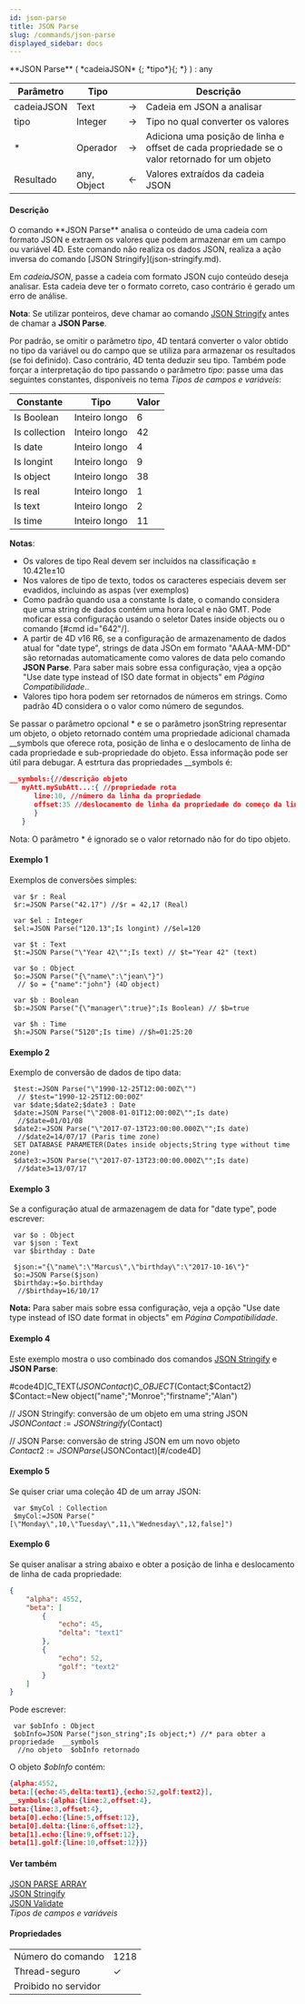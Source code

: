 ```yaml
---
id: json-parse
title: JSON Parse
slug: /commands/json-parse
displayed_sidebar: docs
---
```


<!--REF #_command_.JSON Parse.Syntax-->**JSON Parse** ( *cadeiaJSON* {; *tipo*}{; *} ) : any<!-- END REF-->
<!--REF #_command_.JSON Parse.Params-->
| Parâmetro | Tipo |  | Descrição |
| --- | --- | --- | --- |
| cadeiaJSON | Text | &#8594;  | Cadeia em JSON a analisar |
| tipo | Integer | &#8594;  | Tipo no qual converter os valores |
| * | Operador | &#8594;  | Adiciona uma posição de linha e offset de cada propriedade se o valor retornado for um objeto |
| Resultado | any, Object | &#8592; | Valores extraídos da cadeia JSON |

<!-- END REF-->

#### Descrição 

<!--REF #_command_.JSON Parse.Summary-->O comando **JSON Parse** analisa o conteúdo de uma cadeia com formato JSON e extraem os valores que podem armazenar em um campo ou variável 4D.<!-- END REF--> Este comando não realiza os dados JSON, realiza a ação inversa do comando [JSON Stringify](json-stringify.md).  
  
Em *cadeiaJSON*, passe a cadeia com formato JSON cujo conteúdo deseja analisar. Esta cadeia deve ter o formato correto, caso contrário é gerado um erro de análise.  
  
**Nota**: Se utilizar ponteiros, deve chamar ao comando [JSON Stringify](json-stringify.md) antes de chamar a **JSON Parse**.  
  
Por padrão, se omitir o parâmetro *tipo*, 4D tentará converter o valor obtido no tipo da variável ou do campo que se utiliza para armazenar os resultados (se foi definido). Caso contrário, 4D tenta deduzir seu tipo. Também pode forçar a interpretação do tipo passando o parâmetro *tipo*: passe uma das seguintes constantes, disponíveis no tema *Tipos de campos e variáveis*:

| Constante     | Tipo          | Valor |
| ------------- | ------------- | ----- |
| Is Boolean    | Inteiro longo | 6     |
| Is collection | Inteiro longo | 42    |
| Is date       | Inteiro longo | 4     |
| Is longint    | Inteiro longo | 9     |
| Is object     | Inteiro longo | 38    |
| Is real       | Inteiro longo | 1     |
| Is text       | Inteiro longo | 2     |
| Is time       | Inteiro longo | 11    |
  
  
**Notas**:

* Os valores de tipo Real devem ser incluídos na classificação ± 10.421e±10
* Nos valores de tipo de texto, todos os caracteres especiais devem ser evadidos, incluindo as aspas (ver exemplos)
* Como padrão quando usa a constante Is date, o comando considera que uma string de dados contém uma hora local e não GMT. Pode moficar essa configuração usando o seletor Dates inside objects ou o comando \[#cmd id="642"/\].
* A partir de 4D v16 R6, se a configuração de armazenamento de dados atual for "date type", strings de data JSOn em formato "AAAA-MM-DD" são retornadas automaticamente como valores de data pelo comando **JSON Parse**. Para saber mais sobre essa configuração, vjea a opção "Use date type instead of ISO date format in objects" em *Página Compatibilidade*..
* Valores tipo hora podem ser retornados de números em strings. Como padrão 4D considera o o valor como número de segundos.

Se passar o parâmetro opcional \* e se o parâmetro jsonString representar um objeto, o objeto retornado contém uma propriedade adicional chamada \_\_symbols que oferece rota, posição de linha e o deslocamento de linha de cada propriedade e sub-propriedade do objeto. Essa informação pode ser útil para debugar. A estrtura das propriedades \_\_symbols é:  
  
```json
__symbols:{//descrição objeto
   myAtt.mySubAtt...:{ //propriedade rota
      line:10, //número da linha da propriedade
      offset:35 //deslocamento de linha da propriedade do começo da linha
      }
   }
```
  
  
Nota: O parâmetro \* é ignorado se o valor retornado não for do tipo objeto.

#### Exemplo 1 

Exemplos de conversões simples:

```4d
 var $r : Real
 $r:=JSON Parse("42.17") //$r = 42,17 (Real)
 
 var $el : Integer
 $el:=JSON Parse("120.13";Is longint) //$el=120
 
 var $t : Text
 $t:=JSON Parse("\"Year 42\"";Is text) // $t="Year 42" (text)
 
 var $o : Object
 $o:=JSON Parse("{\"name\":\"jean\"}")
  // $o = {"name":"john"} (4D object)
 
 var $b : Boolean
 $b:=JSON Parse("{\"manager\":true}";Is Boolean) // $b=true
 
 var $h : Time
 $h:=JSON Parse("5120";Is time) //$h=01:25:20
```

#### Exemplo 2 

Exemplo de conversão de dados de tipo data: 

```4d
 $test:=JSON Parse("\"1990-12-25T12:00:00Z\"")
  // $test="1990-12-25T12:00:00Z"
 var $date;$date2;$date3 : Date
 $date:=JSON Parse("\"2008-01-01T12:00:00Z\"";Is date)
  //$date=01/01/08
 $date2:=JSON Parse("\"2017-07-13T23:00:00.000Z\"";Is date)
  //$date2=14/07/17 (Paris time zone)
 SET DATABASE PARAMETER(Dates inside objects;String type without time zone)
 $date3:=JSON Parse("\"2017-07-13T23:00:00.000Z\"";Is date)
  //$date3=13/07/17
```

#### Exemplo 3 

Se a configuração atual de armazenagem de data for "date type", pode escrever:

```4d
 var $o : Object
 var $json : Text
 var $birthday : Date
 
 $json:="{\"name\":\"Marcus\",\"birthday\":\"2017-10-16\"}"
 $o:=JSON Parse($json)
 $birthday:=$o.birthday
  //$birthday=16/10/17
```

**Nota:** Para saber mais sobre essa configuração, veja a opção "Use date type instead of ISO date format in objects" em *Página Compatibilidade*. 

#### Exemplo 4 

Este exemplo mostra o uso combinado dos comandos [JSON Stringify](json-stringify.md) e **JSON Parse**:

#code4D\]C\_TEXT($JSONContact)  
C\_OBJECT($Contact;$Contact2)  
$Contact:=New object("name";"Monroe";"firstname";"Alan")  
  
// JSON Stringify: conversão de um objeto em uma string JSON  
$JSONContact:=JSON Stringify($Contact)  
  
// JSON Parse: conversão de string JSON em um novo objeto  
$Contact2:=JSON Parse($JSONContact)\[#/code4D\]

#### Exemplo 5 

Se quiser criar uma coleção 4D de um array JSON:

```4d
 var $myCol : Collection
 $myCol:=JSON Parse("[\"Monday\",10,\"Tuesday\",11,\"Wednesday\",12,false]")
```

#### Exemplo 6 

Se quiser analisar a string abaixo e obter a posição de linha e deslocamento de linha de cada propriedade:

```json
{
    "alpha": 4552,
    "beta": [
        {
            "echo": 45,
            "delta": "text1" 
        },
        {
            "echo": 52,
            "golf": "text2" 
        }
    ]
}
```

Pode escrever:

```4d
 var $obInfo : Object
 $obInfo=JSON Parse("json_string";Is object;*) //* para obter a propriedade  __symbols
  //no objeto  $obInfo retornado
```

O objeto *$obInfo* contém:

```json
{alpha:4552,
beta:[{echo:45,delta:text1},{echo:52,golf:text2}],
__symbols:{alpha:{line:2,offset:4},
beta:{line:3,offset:4},
beta[0].echo:{line:5,offset:12},
beta[0].delta:{line:6,offset:12},
beta[1].echo:{line:9,offset:12},
beta[1].golf:{line:10,offset:12}}}
```

#### Ver também 

[JSON PARSE ARRAY](json-parse-array.md)  
[JSON Stringify](json-stringify.md)  
[JSON Validate](json-validate.md)  
*Tipos de campos e variáveis*  

#### Propriedades
|  |  |
| --- | --- |
| Número do comando | 1218 |
| Thread-seguro | &check; |
| Proibido no servidor ||


